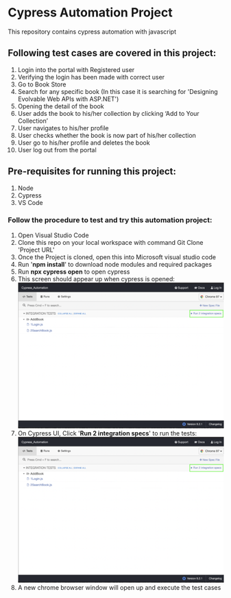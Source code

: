 # Cypress Automation Project
This repository contains cypress automation with javascript

## Following test cases are covered in this project:
1. Login into the portal with Registered user
2. Verifying the login has been made with correct user
3. Go to Book Store 
4. Search for any specific book (In this case it is searching for 'Designing Evolvable Web APIs with ASP.NET')
5. Opening the detail of the book
6. User adds the book to his/her collection by clicking ‘Add to Your Collection’
7. User navigates to his/her profile
8. User checks whether the book is now part of his/her collection
9. User go to his/her profile and deletes the book
10. User log out from the portal

## Pre-requisites for running this project:
1. Node 
2. Cypress
3. VS Code

### Follow the procedure to test and try this automation project:
1. Open Visual Studio Code 
2. Clone this repo on your local workspace with command Git Clone 'Project URL'
3. Once the Project is cloned, open this into Microsoft visual studio code
4. Run '**npm install**' to download node modules and required packages
5. Run **npx cypress open** to open cypress
6. This screen should appear up when cypress is opened:
![Alt text](https://github.com/a-qayyum/cypress-automation/blob/8d4bbc1306632681760218136097778a282adcfb/Screenshot%202022-01-28%20at%205.37.15%20AM.png "Optional")
7. On Cypress UI, Click '**Run 2 integration specs**' to run the tests:
![Alt text](https://github.com/a-qayyum/cypress-automation/blob/5bf126c62abd42b0953a23432eff0b2e9eb35c6a/2.png "2")
8. A new chrome browser window will open up and execute the test cases


